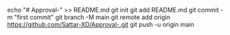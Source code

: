 echo "# Approval-" >> README.md
git init
git add README.md
git commit -m "first commit"
git branch -M main
git remote add origin https://github.com/Sattar-XD/Approval-.git
git push -u origin main
